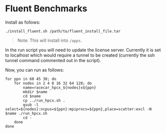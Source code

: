 # Fluent Benchmarks

Install as follows:

```
./install_fluent.sh /path/to/fluent_install_file.tar
```

> Note: This will install into `/apps`.

In the run script you will need to update the license server.  Currently it is set to localhost which would require a tunnel to be created (currently the ssh tunnel command commented out in the script).

Now, you can run as follows:

```
for ppn in 60 45 30; do
    for nodes in 2 4 8 16 32 64 128; do
        name=racecar_hpcx_${nodes}x${ppn}
        mkdir $name
        cd $name
        cp ../run_hpcx.sh .
        qsub -l select=${nodes}:ncpus=${ppn}:mpiprocs=${ppn},place=scatter:excl -N $name ./run_hpcx.sh
        cd -
    done
done
```
